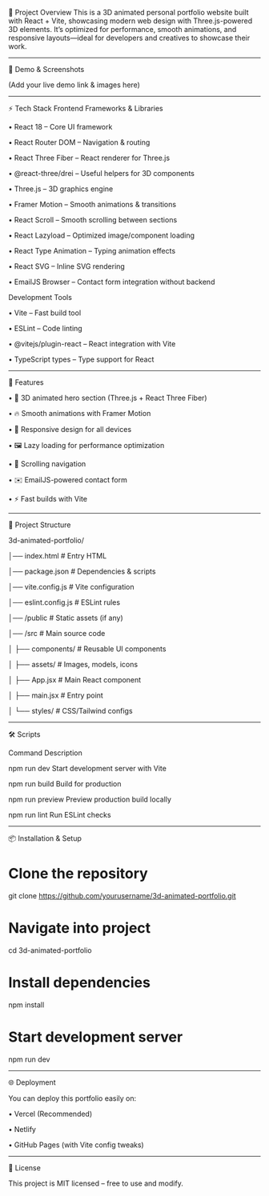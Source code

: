 📌 Project Overview
This is a 3D animated personal portfolio website built with React + Vite, showcasing modern web design with Three.js-powered 3D elements. It’s optimized for performance, smooth animations, and responsive layouts—ideal for developers and creatives to showcase their work.
________________________________________
📸 Demo & Screenshots

(Add your live demo link & images here)
________________________________________
⚡ Tech Stack
Frontend Frameworks & Libraries

•	React 18 – Core UI framework

•	React Router DOM – Navigation & routing

•	React Three Fiber – React renderer for Three.js

•	@react-three/drei – Useful helpers for 3D components

•	Three.js – 3D graphics engine

•	Framer Motion – Smooth animations & transitions

•	React Scroll – Smooth scrolling between sections

•	React Lazyload – Optimized image/component loading

•	React Type Animation – Typing animation effects

•	React SVG – Inline SVG rendering

•	EmailJS Browser – Contact form integration without backend

Development Tools

•	Vite – Fast build tool

•	ESLint – Code linting

•	@vitejs/plugin-react – React integration with Vite

•	TypeScript types – Type support for React
________________________________________
🚀 Features

•	🎨 3D animated hero section (Three.js + React Three Fiber)

•	🔥 Smooth animations with Framer Motion

•	📱 Responsive design for all devices

•	🖼️ Lazy loading for performance optimization

•	📜 Scrolling navigation

•	✉️ EmailJS-powered contact form

•	⚡ Fast builds with Vite
________________________________________
📂 Project Structure

3d-animated-portfolio/

│── index.html          # Entry HTML

│── package.json        # Dependencies & scripts

│── vite.config.js      # Vite configuration

│── eslint.config.js    # ESLint rules

│── /public             # Static assets (if any)

│── /src                # Main source code

│   ├── components/     # Reusable UI components

│   ├── assets/         # Images, models, icons

│   ├── App.jsx         # Main React component

│   ├── main.jsx        # Entry point

│   └── styles/         # CSS/Tailwind configs
________________________________________
🛠️ Scripts

Command	Description

npm run dev	Start development server with Vite

npm run build	Build for production

npm run preview	Preview production build locally

npm run lint	Run ESLint checks
________________________________________
📦 Installation & Setup

# Clone the repository

git clone https://github.com/yourusername/3d-animated-portfolio.git


# Navigate into project

cd 3d-animated-portfolio

# Install dependencies

npm install

# Start development server

npm run dev
________________________________________
🌐 Deployment

You can deploy this portfolio easily on:

•	Vercel (Recommended)

•	Netlify

•	GitHub Pages (with Vite config tweaks)
________________________________________
📜 License

This project is MIT licensed – free to use and modify.


